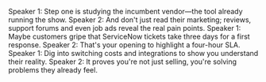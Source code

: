 Speaker 1: Step one is studying the incumbent vendor—the tool already running the show.
Speaker 2: And don't just read their marketing; reviews, support forums and even job ads reveal the real pain points.
Speaker 1: Maybe customers gripe that ServiceNow tickets take three days for a first response.
Speaker 2: That's your opening to highlight a four-hour SLA.
Speaker 1: Dig into switching costs and integrations to show you understand their reality.
Speaker 2: It proves you're not just selling, you're solving problems they already feel.
